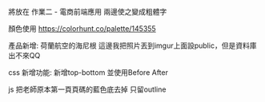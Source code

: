 

將<b></b>放在 作業二 - 電商前端應用 兩邊使之變成粗體字

顏色使用
https://colorhunt.co/palette/145355


產品新增:
荷蘭航空的海尼根
這邊我把照片丟到imgur上面設public，但是資料庫出不來QQ

css
新增功能:
新增top-bottom 並使用Before After

js
把老師原本第一頁頁碼的藍色底去掉
只留outline